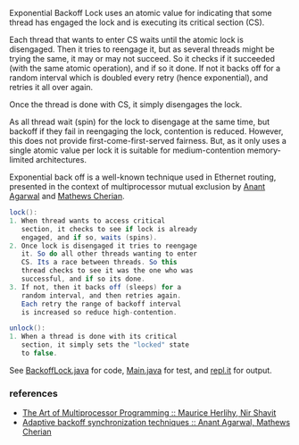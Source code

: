 Exponential Backoff Lock uses an atomic value for
indicating that some thread has engaged the lock
and is executing its critical section (CS).

Each thread that wants to enter CS waits until
the atomic lock is disengaged. Then it tries
to reengage it, but as several threads might
be trying the same, it may or may not succeed.
So it checks if it succeeded (with the same
atomic operation), and if so it done. If not
it backs off for a random interval which is
doubled every retry (hence exponential), and
retries it all over again.

Once the thread is done with CS, it simply
disengages the lock.

As all thread wait (spin) for the lock to
disengage at the same time, but backoff if
they fail in reengaging the lock, contention
is reduced. However, this does not provide
first-come-first-served fairness. But, as
it only uses a single atomic value per lock
it is suitable for medium-contention
memory-limited architectures.

Exponential back off is a well-known technique
used in Ethernet routing, presented in the
context of multiprocessor mutual exclusion by
[Anant Agarwal] and [Mathews Cherian].

[Anant Agarwal]: https://scholar.google.com/citations?hl=en&user=E6XXUFcAAAAJ
[Mathews Cherian]: https://dl.acm.org/profile/81100089786

```java
lock():
1. When thread wants to access critical
   section, it checks to see if lock is already
   engaged, and if so, waits (spins).
2. Once lock is disengaged it tries to reengage
   it. So do all other threads wanting to enter
   CS. Its a race between threads. So this
   thread checks to see it was the one who was
   successful, and if so its done.
3. If not, then it backs off (sleeps) for a
   random interval, and then retries again.
   Each retry the range of backoff interval
   is increased so reduce high-contention.
```

```java
unlock():
1. When a thread is done with its critical
   section, it simply sets the "locked" state
   to false.
```

See [BackoffLock.java] for code, [Main.java] for test, and [repl.it] for output.

[BackoffLock.java]: https://repl.it/@wolfram77/backoff-lock#BackoffLock.java
[Main.java]: https://repl.it/@wolfram77/backoff-lock#Main.java
[repl.it]: https://backoff-lock.wolfram77.repl.run


### references

- [The Art of Multiprocessor Programming :: Maurice Herlihy, Nir Shavit](https://dl.acm.org/doi/book/10.5555/2385452)
- [Adaptive backoff synchronization techniques :: Anant Agarwal, Mathews Cherian](https://ieeexplore.ieee.org/document/714578)
